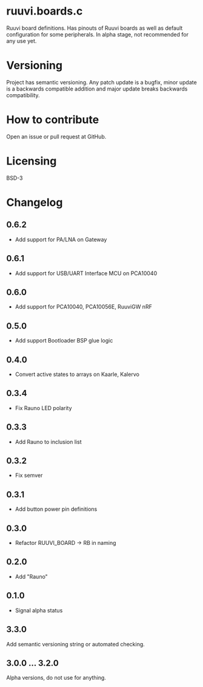 # ruuvi.boards.c
Ruuvi board definitions. Has pinouts of Ruuvi boards as well as default configuration for some peripherals.
In alpha stage, not recommended for any use yet.

# Versioning
Project has semantic versioning. Any patch update is a bugfix, minor update is a backwards compatible addition
and major update breaks backwards compatibility.

# How to contribute
Open an issue or pull request at GitHub.

# Licensing
BSD-3

# Changelog
## 0.6.2
 - Add support for PA/LNA on Gateway 

## 0.6.1
 - Add support for USB/UART Interface MCU on PCA10040

## 0.6.0 
 - Add support for PCA10040, PCA10056E, RuuviGW nRF

## 0.5.0 
 - Add support Bootloader BSP glue logic

## 0.4.0
 - Convert active states to arrays on Kaarle, Kalervo

## 0.3.4
 - Fix Rauno LED polarity

## 0.3.3
 - Add Rauno to inclusion list

## 0.3.2
 - Fix semver

## 0.3.1
 - Add button power pin definitions

## 0.3.0
 - Refactor RUUVI_BOARD -> RB in naming

## 0.2.0
 - Add "Rauno"

## 0.1.0 
 - Signal alpha status

## 3.3.0
Add semantic versioning string or automated checking.

## 3.0.0 ... 3.2.0
Alpha versions, do not use for anything.
